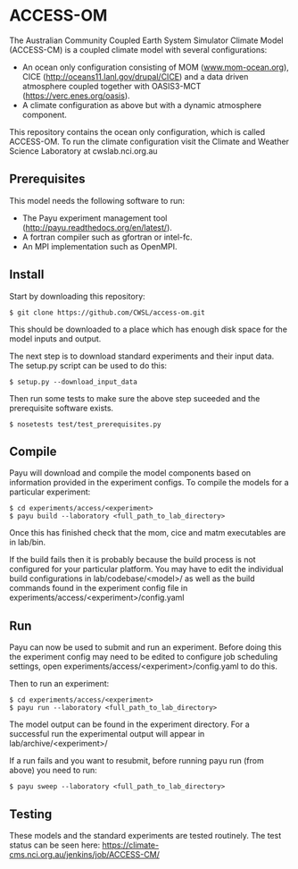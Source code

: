 ACCESS-OM
=========

The Australian Community Coupled Earth System Simulator Climate Model (ACCESS-CM) is a coupled climate model with several configurations:

- An ocean only configuration consisting of MOM (www.mom-ocean.org), CICE (http://oceans11.lanl.gov/drupal/CICE) and a data driven atmosphere coupled together with OASIS3-MCT (https://verc.enes.org/oasis).
- A climate configuration as above but with a dynamic atmosphere component.

This repository contains the ocean only configuration, which is called ACCESS-OM. To run the climate configuration visit the Climate and Weather Science Laboratory at cwslab.nci.org.au

Prerequisites
-------------

This model needs the following software to run:

* The Payu experiment management tool (http://payu.readthedocs.org/en/latest/).
* A fortran compiler such as gfortran or intel-fc.
* An MPI implementation such as OpenMPI.

Install
-------

Start by downloading this repository:

    $ git clone https://github.com/CWSL/access-om.git

This should be downloaded to a place which has enough disk space for the model inputs and output.

The next step is to download standard experiments and their input data. The setup.py script can be used to do this:

    $ setup.py --download_input_data

Then run some tests to make sure the above step suceeded and the prerequisite software exists.

    $ nosetests test/test_prerequisites.py

Compile
-------

Payu will download and compile the model components based on information provided in the experiment configs. To compile the models for a particular experiment:

    $ cd experiments/access/<experiment>
    $ payu build --laboratory <full_path_to_lab_directory>

Once this has finished check that the mom, cice and matm executables are in lab/bin.

If the build fails then it is probably because the build process is not configured for your particular platform. You may have to edit the individual build configurations in lab/codebase/\<model\>/ as well as the build commands found in the experiment config file in experiments/access/\<experiment\>/config.yaml

Run
---

Payu can now be used to submit and run an experiment. Before doing this the experiment config may need to be edited to configure job scheduling settings, open experiments/access/\<experiment\>/config.yaml to do this.

Then to run an experiment:

    $ cd experiments/access/<experiment>
    $ payu run --laboratory <full_path_to_lab_directory>

The model output can be found in the experiment directory. For a successful run the experimental output will appear in lab/archive/\<experiment\>/

If a run fails and you want to resubmit, before running payu run (from above) you need to run:

    $ payu sweep --laboratory <full_path_to_lab_directory>


Testing
-------

These models and the standard experiments are tested routinely. The test status can be seen here: https://climate-cms.nci.org.au/jenkins/job/ACCESS-CM/


